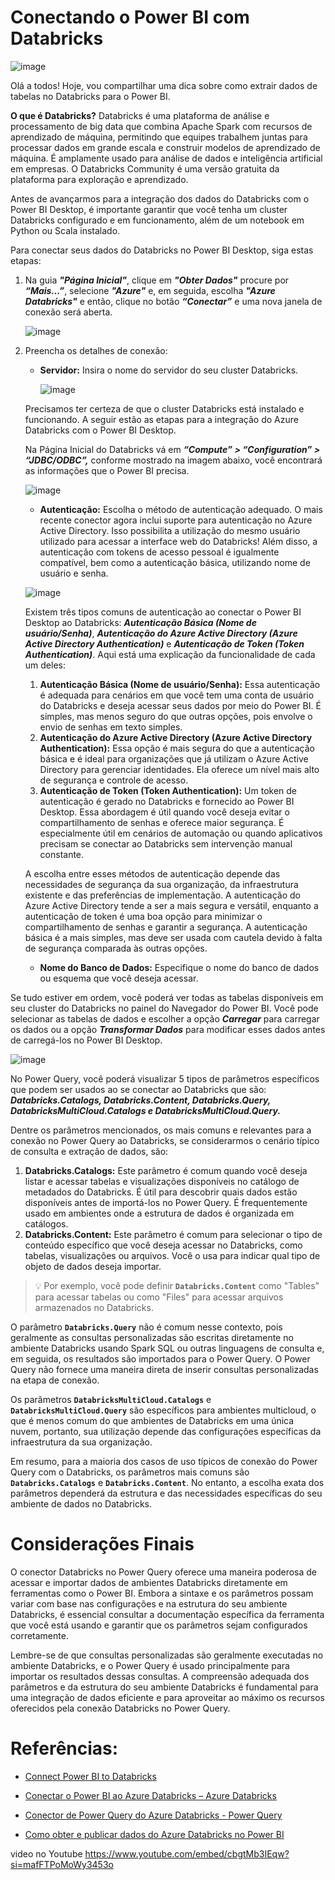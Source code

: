 # Conectando o Power BI com Databricks

![image](https://github.com/user-attachments/assets/b4e15e0a-aa0a-4939-805c-a15a14f2f89c)

Olá a todos!
Hoje, vou compartilhar uma dica sobre como extrair dados de tabelas no Databricks para o Power BI.

**O que é Databricks?**
Databricks é uma plataforma de análise e processamento de big data que combina Apache Spark com recursos de aprendizado de máquina, permitindo que equipes trabalhem juntas para processar dados em grande escala e construir modelos de aprendizado de máquina. É amplamente usado para análise de dados e inteligência artificial em empresas. O Databricks Community é uma versão gratuita da plataforma para exploração e aprendizado.

Antes de avançarmos para a integração dos dados do Databricks com o Power BI Desktop, é importante garantir que você tenha um cluster Databricks configurado e em funcionamento, além de um notebook em Python ou Scala instalado.

Para conectar seus dados do Databricks no Power BI Desktop, siga estas etapas:

1. Na guia ***"Página Inicial"***, clique em ***"Obter Dados"*** procure por ***“Mais…”***, selecione ***"Azure"*** e, em seguida, escolha ***"Azure Databricks"*** e então, clique no botão ***“Conectar”*** e uma nova janela de conexão será aberta.

      ![image](https://github.com/user-attachments/assets/a56a8b80-502e-4a60-877c-42aa45e75601)

2. Preencha os detalhes de conexão:
    - **Servidor:** Insira o nome do servidor do seu cluster Databricks.
        
        ![image](https://github.com/user-attachments/assets/f2787e08-c43a-4409-81e2-fb292b5ff760)
        
    
    Precisamos ter certeza de que o cluster Databricks está instalado e funcionando. A seguir estão as etapas para a integração do Azure Databricks com o Power BI Desktop.
    
    Na Página Inicial do Databricks vá em ***“Compute” > “Configuration” > “JDBC/ODBC”,***  conforme mostrado na imagem abaixo, você encontrará as informações que o Power BI precisa.
    
    ![image](https://github.com/user-attachments/assets/34660c48-bb6f-4f6b-86d4-ea9aa964673c)
    
    - **Autenticação:** Escolha o método de autenticação adequado. O mais recente conector agora inclui suporte para autenticação no Azure Active Directory. Isso possibilita a utilização do mesmo usuário utilizado para acessar a interface web do Databricks! 
    Além disso, a autenticação com tokens de acesso pessoal é igualmente compatível, bem como a autenticação básica, utilizando nome de usuário e senha.
    
   ![image](https://github.com/user-attachments/assets/7ca0e46e-04f2-4459-adaa-0eb3537a5638)
    
    Existem três tipos comuns de autenticação ao conectar o Power BI Desktop ao Databricks: ***Autenticação Básica (Nome de usuário/Senha)***, ***Autenticação do Azure Active Directory (Azure Active Directory Authentication)*** e ***Autenticação de Token (Token Authentication)***. Aqui está uma explicação da funcionalidade de cada um deles:
    
    1. **Autenticação Básica (Nome de usuário/Senha):**
    Essa autenticação é adequada para cenários em que você tem uma conta de usuário do Databricks e deseja acessar seus dados por meio do Power BI. É simples, mas menos seguro do que outras opções, pois envolve o envio de senhas em texto simples.
    2. **Autenticação do Azure Active Directory (Azure Active Directory Authentication):**
    Essa opção é mais segura do que a autenticação básica e é ideal para organizações que já utilizam o Azure Active Directory para gerenciar identidades. Ela oferece um nível mais alto de segurança e controle de acesso.
    3. **Autenticação de Token (Token Authentication):**
    Um token de autenticação é gerado no Databricks e fornecido ao Power BI Desktop. Essa abordagem é útil quando você deseja evitar o compartilhamento de senhas e oferece maior segurança. É especialmente útil em cenários de automação ou quando aplicativos precisam se conectar ao Databricks sem intervenção manual constante.
    
    A escolha entre esses métodos de autenticação depende das necessidades de segurança da sua organização, da infraestrutura existente e das preferências de implementação. A autenticação do Azure Active Directory tende a ser a mais segura e versátil, enquanto a autenticação de token é uma boa opção para minimizar o compartilhamento de senhas e garantir a segurança. A autenticação básica é a mais simples, mas deve ser usada com cautela devido à falta de segurança comparada às outras opções.
    
    - **Nome do Banco de Dados:** Especifique o nome do banco de dados ou esquema que você deseja acessar.

Se tudo estiver em ordem, você poderá ver todas as tabelas disponíveis em seu cluster do Databricks no painel do Navegador do Power BI. Você pode selecionar as tabelas de dados e escolher a opção ***Carregar*** para carregar os dados ou a opção ***Transformar Dados*** para modificar esses dados antes de carregá-los no Power BI Desktop.

![image](https://github.com/user-attachments/assets/e7f69116-e10d-4947-a2d0-654499c90e9e)

No Power Query, você poderá visualizar 5 tipos de parâmetros específicos que podem ser usados ao se conectar ao Databricks que são: ***Databricks.Catalogs, Databricks.Content, Databricks.Query, DatabricksMultiCloud.Catalogs e DatabricksMultiCloud.Query.***

Dentre os parâmetros mencionados, os mais comuns e relevantes para a conexão no Power Query ao Databricks, se considerarmos o cenário típico de consulta e extração de dados, são:

1. **Databricks.Catalogs:** Este parâmetro é comum quando você deseja listar e acessar tabelas e visualizações disponíveis no catálogo de metadados do Databricks. É útil para descobrir quais dados estão disponíveis antes de importá-los no Power Query. É frequentemente usado em ambientes onde a estrutura de dados é organizada em catálogos.
2. **Databricks.Content:** Este parâmetro é comum para selecionar o tipo de conteúdo específico que você deseja acessar no Databricks, como tabelas, visualizações ou arquivos. Você o usa para indicar qual tipo de objeto de dados deseja importar.

>💡 Por exemplo, você pode definir **`Databricks.Content`** como "Tables" para acessar tabelas ou como "Files" para acessar arquivos armazenados no Databricks.
>

O parâmetro **`Databricks.Query`** não é comum nesse contexto, pois geralmente as consultas personalizadas são escritas diretamente no ambiente Databricks usando Spark SQL ou outras linguagens de consulta e, em seguida, os resultados são importados para o Power Query. O Power Query não fornece uma maneira direta de inserir consultas personalizadas na etapa de conexão.

Os parâmetros **`DatabricksMultiCloud.Catalogs`** e **`DatabricksMultiCloud.Query`** são específicos para ambientes multicloud, o que é menos comum do que ambientes de Databricks em uma única nuvem, portanto, sua utilização depende das configurações específicas da infraestrutura da sua organização.

Em resumo, para a maioria dos casos de uso típicos de conexão do Power Query com o Databricks, os parâmetros mais comuns são **`Databricks.Catalogs`** e **`Databricks.Content`**. No entanto, a escolha exata dos parâmetros dependerá da estrutura e das necessidades específicas do seu ambiente de dados no Databricks.

# Considerações Finais

O conector Databricks no Power Query oferece uma maneira poderosa de acessar e importar dados de ambientes Databricks diretamente em ferramentas como o Power BI. Embora a sintaxe e os parâmetros possam variar com base nas configurações e na estrutura do seu ambiente Databricks, é essencial consultar a documentação específica da ferramenta que você está usando e garantir que os parâmetros sejam configurados corretamente.

Lembre-se de que consultas personalizadas são geralmente executadas no ambiente Databricks, e o Power Query é usado principalmente para importar os resultados dessas consultas. A compreensão adequada dos parâmetros e da estrutura do seu ambiente Databricks é fundamental para uma integração de dados eficiente e para aproveitar ao máximo os recursos oferecidos pela conexão Databricks no Power Query.

# Referências:

- [Connect Power BI to Databricks](https://docs.databricks.com/pt/partners/bi/power-bi.html)

- [Conectar o Power BI ao Azure Databricks – Azure Databricks](https://learn.microsoft.com/pt-br/azure/databricks/partners/bi/power-bi)

- [Conector de Power Query do Azure Databricks - Power Query](https://learn.microsoft.com/pt-pt/power-query/connectors/databricks-azure)

- [Como obter e publicar dados do Azure Databricks no Power BI](https://youtu.be/cbgtMb3IEqw?si=b8uaEoo-ip8TQS7z)

video no Youtube
https://www.youtube.com/embed/cbgtMb3IEqw?si=mafFTPoMoWy3453o
